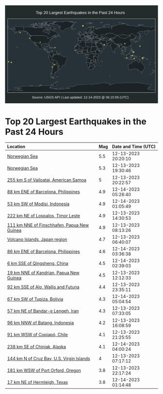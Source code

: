 ![Map](./map.png)

# Top 20 Largest Earthquakes in the Past 24 Hours

| Location | Mag | Date and Time (UTC) |
|:---|:---|:---|
| [Norwegian Sea](https://earthquake.usgs.gov/earthquakes/eventpage/us7000lire) | 5.5 | 12-13-2023 20:20:10 |
| [Norwegian Sea](https://earthquake.usgs.gov/earthquakes/eventpage/us7000lir5) | 5.3 | 12-13-2023 19:30:46 |
| [255 km S of Vailoatai, American Samoa](https://earthquake.usgs.gov/earthquakes/eventpage/us7000lirg) | 5 | 12-13-2023 20:22:57 |
| [88 km ENE of Barcelona, Philippines](https://earthquake.usgs.gov/earthquakes/eventpage/us7000lius) | 4.9 | 12-14-2023 05:26:40 |
| [53 km SW of Modisi, Indonesia](https://earthquake.usgs.gov/earthquakes/eventpage/us7000litr) | 4.9 | 12-14-2023 01:05:49 |
| [222 km NE of Lospalos, Timor Leste](https://earthquake.usgs.gov/earthquakes/eventpage/us7000lipp) | 4.9 | 12-13-2023 14:30:53 |
| [111 km NNE of Finschhafen, Papua New Guinea](https://earthquake.usgs.gov/earthquakes/eventpage/us7000lil8) | 4.9 | 12-13-2023 08:13:26 |
| [Volcano Islands, Japan region](https://earthquake.usgs.gov/earthquakes/eventpage/us7000likz) | 4.7 | 12-13-2023 06:40:07 |
| [86 km ENE of Barcelona, Philippines](https://earthquake.usgs.gov/earthquakes/eventpage/us7000liuc) | 4.6 | 12-14-2023 03:36:38 |
| [6 km SSE of Qingsheng, China](https://earthquake.usgs.gov/earthquakes/eventpage/us7000liua) | 4.5 | 12-14-2023 02:39:03 |
| [19 km NNE of Kandrian, Papua New Guinea](https://earthquake.usgs.gov/earthquakes/eventpage/us7000lim6) | 4.5 | 12-13-2023 12:12:33 |
| [92 km SSE of Alo, Wallis and Futuna](https://earthquake.usgs.gov/earthquakes/eventpage/us7000lit3) | 4.4 | 12-13-2023 23:35:11 |
| [67 km SW of Tupiza, Bolivia](https://earthquake.usgs.gov/earthquakes/eventpage/us7000lium) | 4.3 | 12-14-2023 05:04:54 |
| [57 km NE of Bandar-e Lengeh, Iran](https://earthquake.usgs.gov/earthquakes/eventpage/us7000lil6) | 4.3 | 12-13-2023 07:33:05 |
| [96 km NNW of Batang, Indonesia](https://earthquake.usgs.gov/earthquakes/eventpage/us7000liq0) | 4.2 | 12-13-2023 16:08:59 |
| [91 km WSW of Copiapó, Chile](https://earthquake.usgs.gov/earthquakes/eventpage/us7000liru) | 4.1 | 12-13-2023 21:25:55 |
| [238 km SE of Chiniak, Alaska](https://earthquake.usgs.gov/earthquakes/eventpage/us7000liuf) | 4.1 | 12-14-2023 04:00:24 |
| [144 km N of Cruz Bay, U.S. Virgin Islands](https://earthquake.usgs.gov/earthquakes/eventpage/pr2023347000) | 4 | 12-13-2023 07:17:12 |
| [181 km WSW of Port Orford, Oregon](https://earthquake.usgs.gov/earthquakes/eventpage/us7000lisu) | 3.8 | 12-13-2023 22:17:24 |
| [17 km NE of Hermleigh, Texas](https://earthquake.usgs.gov/earthquakes/eventpage/tx2023ykca) | 3.8 | 12-14-2023 01:14:48 |
